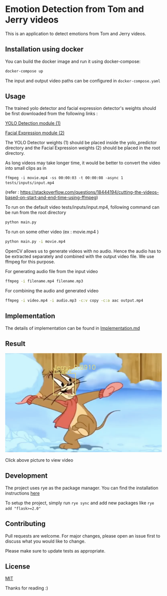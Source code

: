 # Emotion Detection from Tom and Jerry videos

This is an application to detect emotions from Tom and Jerry videos.

## Installation using docker

You can build the docker image and run it using docker-compose:
```bash
docker-compose up
```
The input and output video paths can be configured in `docker-compose.yaml`

## Usage

The trained yolo detector and facial expression detector's weights should be first downloaded from the following links :

[YOLO Detection module (1)](https://drive.google.com/open?id=1thrygMSIDwuidJTFWKJjywEUNFGLPkbf)

[Facial Expression module (2)](https://drive.google.com/open?id=1nTRW5B9TyjBH_ajOhCN0_qQSI4jRyfYM)

The YOLO Detector weights (1) should be placed inside the yolo_predictor directory and the
Facial Expression weights (2) should be placed in the root directory.

As long videos may take longer time, it would be better to convert the video into small clips as in

```
ffmpeg -i movie.mp4 -ss 00:00:03 -t 00:00:08 -async 1 tests/inputs/input.mp4
```

(refer : https://stackoverflow.com/questions/18444194/cutting-the-videos-based-on-start-and-end-time-using-ffmpeg)

To run on the default video tests/inputs/input.mp4, following command can be run from the root directory

```bash
python main.py
```

To run on some other video (ex : movie.mp4 )

```bash
python main.py -i movie.mp4
```

OpenCV allows us to generate videos with no audio. Hence the audio has to be extracted separately and combined with the output video file. We use ffmpeg for this purpose.

For generating audio file from the input video

```bash
ffmpeg -i filename.mp4 filename.mp3
```

For combining the audio and generated video

```bash
ffmpeg -i video.mp4 -i audio.mp3 -c:v copy -c:a aac output.mp4
```

## Implementation

The details of implementation can be found in [Implementation.md](https://github.com/SurajSubramanian/EmotionDetection/blob/main/Implementation.md)

## Result

[![Emotion Detection - Tom and Jerry](https://raw.githubusercontent.com/SurajSubramanian/EmotionDetection/main/docs/Jerry.png)](https://www.youtube.com/watch?v=qWu9L-J4HCM "Emotion Detection - Click to Watch!")

Click above picture to view video

## Development

The project uses rye as the package manager. You can find the installation instructions [here](https://rye.astral.sh/guide/installation/)

To setup the project, simply run `rye sync` and add new packages like `rye add "flask>=2.0"`

## Contributing

Pull requests are welcome. For major changes, please open an issue first to discuss what you would like to change.

Please make sure to update tests as appropriate.

## License

[MIT](https://choosealicense.com/licenses/mit/)

Thanks for reading :)
